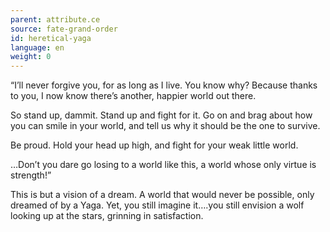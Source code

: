 ```yaml
---
parent: attribute.ce
source: fate-grand-order
id: heretical-yaga
language: en
weight: 0
---
```


“I’ll never forgive you, for as long as I live. You know why?
Because thanks to you, I now know there’s another, happier world out there.

So stand up, dammit. Stand up and fight for it.
Go on and brag about how you can smile in your world, and tell us why it should be the one to survive.

Be proud. Hold your head up high, and fight for your weak little world.

…Don’t you dare go losing to a world like this, a world whose only virtue is strength!”

This is but a vision of a dream.
A world that would never be possible, only dreamed of by a Yaga.
Yet, you still imagine it….you still envision a wolf looking up at the stars, grinning in satisfaction.
